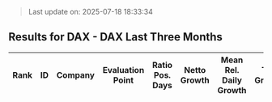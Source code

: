 > Last update on: 2025-07-18 18:33:34

## Results for DAX - DAX Last Three Months

| Rank | ID | Company | Evaluation Point | Ratio Pos. Days | Netto Growth | Mean Rel. Daily Growth | Tot. Growth | Current Price | Sector |
| --- | --- | --- | --- | --- | --- | --- | --- | --- | --- |


